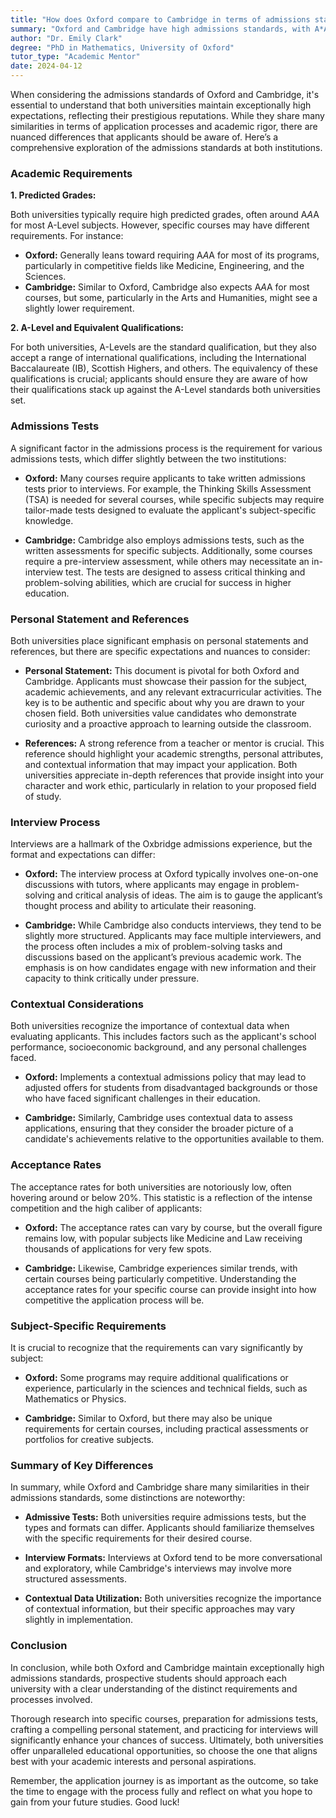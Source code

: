 ```yaml
---
title: "How does Oxford compare to Cambridge in terms of admissions standards?"
summary: "Oxford and Cambridge have high admissions standards, with A*A*A predicted grades common, but specific requirements may vary by course."
author: "Dr. Emily Clark"
degree: "PhD in Mathematics, University of Oxford"
tutor_type: "Academic Mentor"
date: 2024-04-12
---
```


When considering the admissions standards of Oxford and Cambridge, it's essential to understand that both universities maintain exceptionally high expectations, reflecting their prestigious reputations. While they share many similarities in terms of application processes and academic rigor, there are nuanced differences that applicants should be aware of. Here’s a comprehensive exploration of the admissions standards at both institutions.

### Academic Requirements

**1. Predicted Grades:**

Both universities typically require high predicted grades, often around A*A*A for most A-Level subjects. However, specific courses may have different requirements. For instance:

- **Oxford:** Generally leans toward requiring A*A*A for most of its programs, particularly in competitive fields like Medicine, Engineering, and the Sciences.
- **Cambridge:** Similar to Oxford, Cambridge also expects A*A*A for most courses, but some, particularly in the Arts and Humanities, might see a slightly lower requirement.

**2. A-Level and Equivalent Qualifications:**

For both universities, A-Levels are the standard qualification, but they also accept a range of international qualifications, including the International Baccalaureate (IB), Scottish Highers, and others. The equivalency of these qualifications is crucial; applicants should ensure they are aware of how their qualifications stack up against the A-Level standards both universities set.

### Admissions Tests

A significant factor in the admissions process is the requirement for various admissions tests, which differ slightly between the two institutions:

- **Oxford:** Many courses require applicants to take written admissions tests prior to interviews. For example, the Thinking Skills Assessment (TSA) is needed for several courses, while specific subjects may require tailor-made tests designed to evaluate the applicant's subject-specific knowledge.

- **Cambridge:** Cambridge also employs admissions tests, such as the written assessments for specific subjects. Additionally, some courses require a pre-interview assessment, while others may necessitate an in-interview test. The tests are designed to assess critical thinking and problem-solving abilities, which are crucial for success in higher education.

### Personal Statement and References

Both universities place significant emphasis on personal statements and references, but there are specific expectations and nuances to consider:

- **Personal Statement:** This document is pivotal for both Oxford and Cambridge. Applicants must showcase their passion for the subject, academic achievements, and any relevant extracurricular activities. The key is to be authentic and specific about why you are drawn to your chosen field. Both universities value candidates who demonstrate curiosity and a proactive approach to learning outside the classroom.

- **References:** A strong reference from a teacher or mentor is crucial. This reference should highlight your academic strengths, personal attributes, and contextual information that may impact your application. Both universities appreciate in-depth references that provide insight into your character and work ethic, particularly in relation to your proposed field of study.

### Interview Process

Interviews are a hallmark of the Oxbridge admissions experience, but the format and expectations can differ:

- **Oxford:** The interview process at Oxford typically involves one-on-one discussions with tutors, where applicants may engage in problem-solving and critical analysis of ideas. The aim is to gauge the applicant’s thought process and ability to articulate their reasoning.

- **Cambridge:** While Cambridge also conducts interviews, they tend to be slightly more structured. Applicants may face multiple interviewers, and the process often includes a mix of problem-solving tasks and discussions based on the applicant’s previous academic work. The emphasis is on how candidates engage with new information and their capacity to think critically under pressure.

### Contextual Considerations

Both universities recognize the importance of contextual data when evaluating applicants. This includes factors such as the applicant's school performance, socioeconomic background, and any personal challenges faced. 

- **Oxford:** Implements a contextual admissions policy that may lead to adjusted offers for students from disadvantaged backgrounds or those who have faced significant challenges in their education. 

- **Cambridge:** Similarly, Cambridge uses contextual data to assess applications, ensuring that they consider the broader picture of a candidate's achievements relative to the opportunities available to them.

### Acceptance Rates

The acceptance rates for both universities are notoriously low, often hovering around or below 20%. This statistic is a reflection of the intense competition and the high caliber of applicants:

- **Oxford:** The acceptance rates can vary by course, but the overall figure remains low, with popular subjects like Medicine and Law receiving thousands of applications for very few spots.

- **Cambridge:** Likewise, Cambridge experiences similar trends, with certain courses being particularly competitive. Understanding the acceptance rates for your specific course can provide insight into how competitive the application process will be.

### Subject-Specific Requirements

It is crucial to recognize that the requirements can vary significantly by subject:

- **Oxford:** Some programs may require additional qualifications or experience, particularly in the sciences and technical fields, such as Mathematics or Physics.

- **Cambridge:** Similar to Oxford, but there may also be unique requirements for certain courses, including practical assessments or portfolios for creative subjects.

### Summary of Key Differences

In summary, while Oxford and Cambridge share many similarities in their admissions standards, some distinctions are noteworthy:

- **Admissive Tests:** Both universities require admissions tests, but the types and formats can differ. Applicants should familiarize themselves with the specific requirements for their desired course.

- **Interview Formats:** Interviews at Oxford tend to be more conversational and exploratory, while Cambridge's interviews may involve more structured assessments.

- **Contextual Data Utilization:** Both universities recognize the importance of contextual information, but their specific approaches may vary slightly in implementation.

### Conclusion

In conclusion, while both Oxford and Cambridge maintain exceptionally high admissions standards, prospective students should approach each university with a clear understanding of the distinct requirements and processes involved. 

Thorough research into specific courses, preparation for admissions tests, crafting a compelling personal statement, and practicing for interviews will significantly enhance your chances of success. Ultimately, both universities offer unparalleled educational opportunities, so choose the one that aligns best with your academic interests and personal aspirations. 

Remember, the application journey is as important as the outcome, so take the time to engage with the process fully and reflect on what you hope to gain from your future studies. Good luck!
    